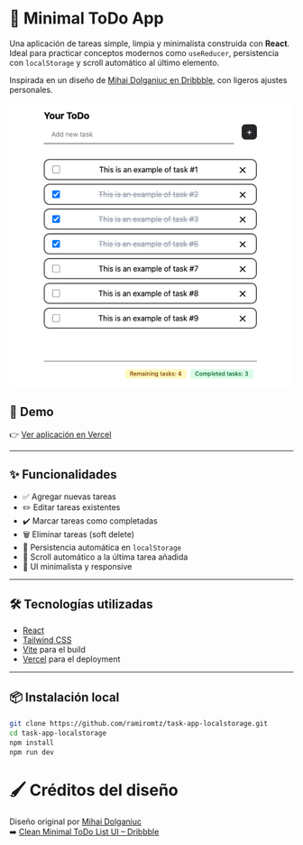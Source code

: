 # 📝 Minimal ToDo App
Una aplicación de tareas simple, limpia y minimalista construida con **React**. Ideal para practicar conceptos modernos como `useReducer`, persistencia con `localStorage` y scroll automático al último elemento.

Inspirada en un diseño de [Mihai Dolganiuc en Dribbble](https://dribbble.com/shots/24425951-Clean-Minimal-Todo-List-Design), con ligeros ajustes personales.

![UI Screenshot](public/final-app.png)

## 🚀 Demo
👉 [Ver aplicación en Vercel](https://task-app-localstorage.vercel.app/) 

---

## ✨ Funcionalidades

- ✅ Agregar nuevas tareas
- ✏️ Editar tareas existentes
- ✔️ Marcar tareas como completadas
- 🗑️ Eliminar tareas (soft delete)
- 💾 Persistencia automática en `localStorage`
- 🔽 Scroll automático a la última tarea añadida
- 🧼 UI minimalista y responsive

---

## 🛠️ Tecnologías utilizadas

- [React](https://reactjs.org/)
- [Tailwind CSS](https://tailwindcss.com/)
- [Vite](https://vitejs.dev/) para el build
- [Vercel](https://vercel.com/) para el deployment

---

## 📦 Instalación local

```bash
git clone https://github.com/ramiromtz/task-app-localstorage.git
cd task-app-localstorage
npm install
npm run dev
```

# 🖌️ Créditos del diseño
Diseño original por [Mihai Dolganiuc](https://dribbble.com/MihaiDolganiuc)
<br>
➡️ [Clean Minimal ToDo List UI – Dribbble](https://dribbble.com/shots/24425951-Clean-Minimal-Todo-List-Design)